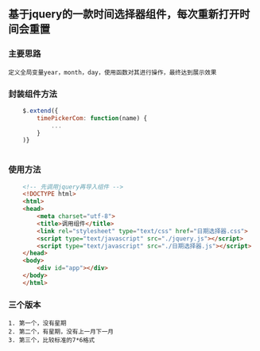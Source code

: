 ## 基于jquery的一款时间选择器组件，每次重新打开时间会重置
	
	
### 主要思路
	定义全局变量year，month，day，使用函数对其进行操作，最终达到展示效果
	
### 封装组件方法
```javascript
	$.extend({
		timePickerCom: function(name) {
			...
		}
	)}
	
```
### 使用方法
```html
	<!-- 先调用jquery再导入组件 -->
	<!DOCTYPE html>
	<html>
	<head>
		<meta charset="utf-8">
		<title>调用组件</title>
		<link rel="stylesheet" type="text/css" href="日期选择器.css">
		<script type="text/javascript" src="./jquery.js"></script>
		<script type="text/javascript" src="./日期选择器.js"></script>
	</head>
	<body>
		<div id="app"></div>
	</body>
	</html>
```

### 三个版本
	1. 第一个，没有星期
	2. 第二个，有星期，没有上一月下一月
	3. 第三个，比较标准的7*6格式
